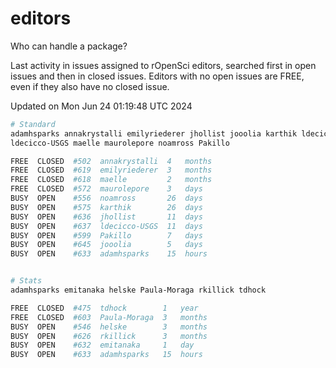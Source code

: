 # editors

Who can handle a package?

Last activity in issues assigned to rOpenSci editors, searched first in open
issues and then in closed issues. Editors with no open issues are FREE, even if
they also have no closed issue.


Updated on Mon Jun 24 01:19:48 UTC 2024

```bash
# Standard
adamhsparks annakrystalli emilyriederer jhollist jooolia karthik ldecicco
ldecicco-USGS maelle maurolepore noamross Pakillo

FREE  CLOSED  #502  annakrystalli  4   months
FREE  CLOSED  #619  emilyriederer  3   months
FREE  CLOSED  #618  maelle         2   months
FREE  CLOSED  #572  maurolepore    3   days
BUSY  OPEN    #556  noamross       26  days
BUSY  OPEN    #575  karthik        26  days
BUSY  OPEN    #636  jhollist       11  days
BUSY  OPEN    #637  ldecicco-USGS  11  days
BUSY  OPEN    #599  Pakillo        7   days
BUSY  OPEN    #645  jooolia        5   days
BUSY  OPEN    #633  adamhsparks    15  hours


# Stats
adamhsparks emitanaka helske Paula-Moraga rkillick tdhock

FREE  CLOSED  #475  tdhock        1   year
FREE  CLOSED  #603  Paula-Moraga  3   months
BUSY  OPEN    #546  helske        3   months
BUSY  OPEN    #626  rkillick      3   months
BUSY  OPEN    #632  emitanaka     1   day
BUSY  OPEN    #633  adamhsparks   15  hours
```
